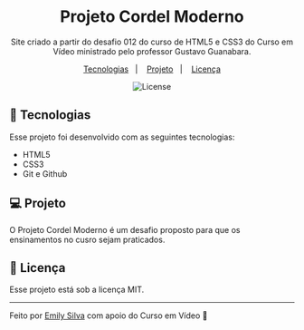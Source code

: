 <h1 align="center"> Projeto Cordel Moderno </h1>

<p align="center">
Site criado a partir do desafio 012 do curso de HTML5 e CSS3 do Curso em Vídeo ministrado pelo professor Gustavo Guanabara.
</p>

<p align="center">
  <a href="#-tecnologias">Tecnologias</a>&nbsp;&nbsp;&nbsp;|&nbsp;&nbsp;&nbsp;
  <a href="#-projeto">Projeto</a>&nbsp;&nbsp;&nbsp;|&nbsp;&nbsp;&nbsp;
  <a href="#memo-licença">Licença</a>
</p>

<p align="center">
  <img alt="License" src="https://img.shields.io/static/v1?label=license&message=MIT&color=49AA26&labelColor=000000">
</p>

## 🚀 Tecnologias

Esse projeto foi desenvolvido com as seguintes tecnologias:

- HTML5
- CSS3
- Git e Github

## 💻 Projeto

O Projeto Cordel Moderno é um desafio proposto para que os ensinamentos no cusro sejam praticados.

## :memo: Licença

Esse projeto está sob a licença MIT.

---

Feito por [Emily Silva](https://github.com/emyrsilva) com apoio do Curso em Vídeo 💛
